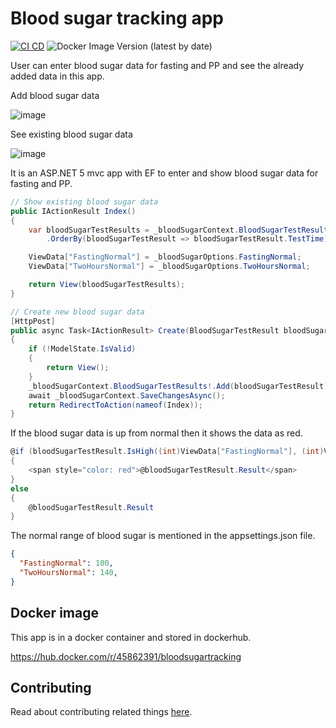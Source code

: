 # Blood sugar tracking app

[![CI CD](https://github.com/Arnab-Developer/BloodSugarTracking/actions/workflows/ci-cd.yml/badge.svg)](https://github.com/Arnab-Developer/BloodSugarTracking/actions/workflows/ci-cd.yml)
![Docker Image Version (latest by date)](https://img.shields.io/docker/v/45862391/bloodsugartracking)

User can enter blood sugar data for fasting and PP and see the already added data in this app.

Add blood sugar data

![image](https://user-images.githubusercontent.com/3396447/113702889-be604200-96f7-11eb-9753-2245c65f8f52.png)

See existing blood sugar data

![image](https://user-images.githubusercontent.com/3396447/113703098-fc5d6600-96f7-11eb-9787-f8101220117f.png)

It is an ASP.NET 5 mvc app with EF to enter and show blood sugar data for fasting and PP. 

```c#
// Show existing blood sugar data
public IActionResult Index()
{
    var bloodSugarTestResults = _bloodSugarContext.BloodSugarTestResults
        .OrderBy(bloodSugarTestResult => bloodSugarTestResult.TestTime);

    ViewData["FastingNormal"] = _bloodSugarOptions.FastingNormal;
    ViewData["TwoHoursNormal"] = _bloodSugarOptions.TwoHoursNormal;

    return View(bloodSugarTestResults);
}

// Create new blood sugar data
[HttpPost]
public async Task<IActionResult> Create(BloodSugarTestResult bloodSugarTestResult)
{
    if (!ModelState.IsValid)
    {
        return View();
    }
    _bloodSugarContext.BloodSugarTestResults!.Add(bloodSugarTestResult);
    await _bloodSugarContext.SaveChangesAsync();
    return RedirectToAction(nameof(Index));
}
```

If the blood sugar data is up from normal then it shows the data as red.

```c#
@if (bloodSugarTestResult.IsHigh((int)ViewData["FastingNormal"], (int)ViewData["TwoHoursNormal"]))
{
    <span style="color: red">@bloodSugarTestResult.Result</span>
}
else
{
    @bloodSugarTestResult.Result
}
```

The normal range of blood sugar is mentioned in the appsettings.json file.

```json
{
  "FastingNormal": 100,
  "TwoHoursNormal": 140,
}
```

## Docker image

This app is in a docker container and stored in dockerhub.

https://hub.docker.com/r/45862391/bloodsugartracking

## Contributing

Read about contributing related things [here](https://github.com/Arnab-Developer/BloodSugarTracking/blob/main/CONTRIBUTING.md).
